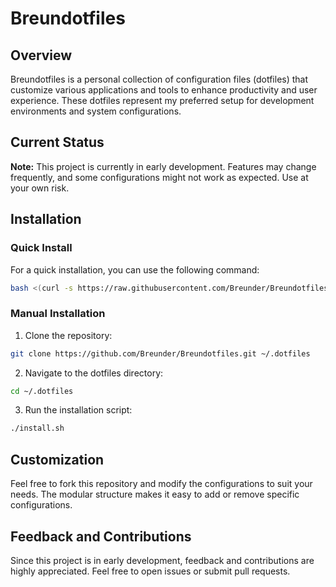 # Breundotfiles

## Overview
Breundotfiles is a personal collection of configuration files (dotfiles) that customize various applications and tools to enhance productivity and user experience. These dotfiles represent my preferred setup for development environments and system configurations.

## Current Status
**Note:** This project is currently in early development. Features may change frequently, and some configurations might not work as expected. Use at your own risk.

## Installation

### Quick Install
For a quick installation, you can use the following command:

```bash
bash <(curl -s https://raw.githubusercontent.com/Breunder/Breundotfiles/main/preinstall.sh)
```

### Manual Installation
1. Clone the repository:
```bash
git clone https://github.com/Breunder/Breundotfiles.git ~/.dotfiles
```

2. Navigate to the dotfiles directory:
```bash
cd ~/.dotfiles
```

3. Run the installation script:
```bash
./install.sh
```

## Customization
Feel free to fork this repository and modify the configurations to suit your needs. The modular structure makes it easy to add or remove specific configurations.

## Feedback and Contributions
Since this project is in early development, feedback and contributions are highly appreciated. Feel free to open issues or submit pull requests.
